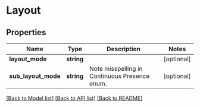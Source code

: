 # Layout

## Properties
Name | Type | Description | Notes
------------ | ------------- | ------------- | -------------
**layout_mode** | **string** |  | [optional] 
**sub_layout_mode** | **string** | Note misspelling in Continuous Presence enum. | [optional] 

[[Back to Model list]](../README.md#documentation-for-models) [[Back to API list]](../README.md#documentation-for-api-endpoints) [[Back to README]](../README.md)


